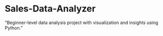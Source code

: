 # Sales-Data-Analyzer
“Beginner-level data analysis project with visualization and insights using Python.”
